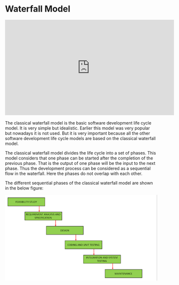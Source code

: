 # Waterfall Model

<iframe width="560" height="315" src="https://www.youtube.com/embed/HvAxdpeOoKA" title="YouTube video player" frameborder="0" allow="accelerometer; autoplay; clipboard-write; encrypted-media; gyroscope; picture-in-picture" allowfullscreen></iframe>

The classical waterfall model is the basic software development life cycle model. It is very simple but idealistic. Earlier this model was very popular but nowadays it is not used. But it is very important because all the other software development life cycle models are based on the classical waterfall model. 

The classical waterfall model divides the life cycle into a set of phases. This model considers that one phase can be started after the completion of the previous phase. That is the output of one phase will be the input to the next phase. Thus the development process can be considered as a sequential flow in the waterfall. Here the phases do not overlap with each other. 

The different sequential phases of the classical waterfall model are shown in the below figure: 

<img src="/assets/waterfall.png" width="600">

